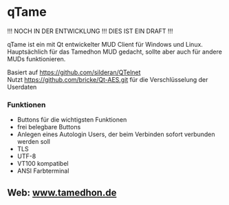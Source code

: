 # qTame

!!! NOCH IN DER ENTWICKLUNG !!! DIES IST EIN DRAFT !!!

qTame ist ein mit Qt entwickelter MUD Client für Windows und Linux.<br>
Hauptsächlich für das Tamedhon MUD gedacht, sollte aber auch für andere MUDs funktionieren.

Basiert auf https://github.com/silderan/QTelnet<br>
Nutzt https://github.com/bricke/Qt-AES.git für die Verschlüsselung der Userdaten


### Funktionen
  * Buttons für die wichtigsten Funktionen
  * frei belegbare Buttons
  * Anlegen eines Autologin Users, der beim Verbinden sofort verbunden werden soll
  * TLS
  * UTF-8
  * VT100 kompatibel
  * ANSI Farbterminal

## Web: www.tamedhon.de